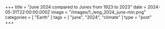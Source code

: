 +++
title = "June 2024 compared to Junes from 1923 to 2023"
date = 2024-05-31T22:00:00.000Z
image = "/images/1_/eng_2024_june-min.png"
categories = [ "Earth" ]
tags = [ "june", "2024", "climate" ]
type = "post"
+++

